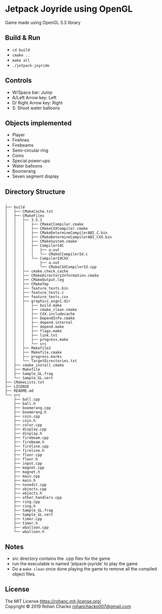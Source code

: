 # Jetpack Joyride using OpenGL

 Game made using OpenGL 3.3 library

## Build & Run
* `cd build`
* `cmake ..`
* `make all`
* `./jetpack-joyride`

## Controls
* W/Space bar: Jump
* A/Left Arrow key: Left
* D/ Right Arrow key: Right
* S: Shoot water balloons

## Objects implemented
* Player
* Firelines
* Firebeams
* Semi-circular ring
* Coins
* Special power-ups
* Water balloons
* Boomerang
* Seven segment display

## Directory Structure
```
.
├── build
│   ├── CMakeCache.txt
│   ├── CMakeFiles
│   │   ├── 3.5.1
│   │   │   ├── CMakeCCompiler.cmake
│   │   │   ├── CMakeCXXCompiler.cmake
│   │   │   ├── CMakeDetermineCompilerABI_C.bin
│   │   │   ├── CMakeDetermineCompilerABI_CXX.bin
│   │   │   ├── CMakeSystem.cmake
│   │   │   ├── CompilerIdC
│   │   │   │   ├── a.out
│   │   │   │   └── CMakeCCompilerId.c
│   │   │   └── CompilerIdCXX
│   │   │       ├── a.out
│   │   │       └── CMakeCXXCompilerId.cpp
│   │   ├── cmake.check_cache
│   │   ├── CMakeDirectoryInformation.cmake
│   │   ├── CMakeOutput.log
│   │   ├── CMakeTmp
│   │   ├── feature_tests.bin
│   │   ├── feature_tests.c
│   │   ├── feature_tests.cxx
│   │   ├── graphics_asgn1.dir
│   │   │   ├── build.make
│   │   │   ├── cmake_clean.cmake
│   │   │   ├── CXX.includecache
│   │   │   ├── DependInfo.cmake
│   │   │   ├── depend.internal
│   │   │   ├── depend.make
│   │   │   ├── flags.make
│   │   │   ├── link.txt
│   │   │   ├── progress.make
│   │   │   └── src
│   │   ├── Makefile2
│   │   ├── Makefile.cmake
│   │   ├── progress.marks
│   │   └── TargetDirectories.txt
│   ├── cmake_install.cmake
│   ├── Makefile
│   ├── Sample_GL.frag
│   └── Sample_GL.vert
├── CMakeLists.txt
├── LICENSE
├── README.md
└── src
    ├── ball.cpp
    ├── ball.h
    ├── boomerang.cpp
    ├── boomerang.h
    ├── coin.cpp
    ├── coin.h
    ├── color.cpp
    ├── display.cpp
    ├── display.h
    ├── firebeam.cpp
    ├── firebeam.h
    ├── fireline.cpp
    ├── fireline.h
    ├── floor.cpp
    ├── floor.h
    ├── input.cpp
    ├── magnet.cpp
    ├── magnet.h
    ├── main.cpp
    ├── main.h
    ├── nonedit.cpp
    ├── objects.cpp
    ├── objects.h
    ├── other_handlers.cpp
    ├── ring.cpp
    ├── ring.h
    ├── Sample_GL.frag
    ├── Sample_GL.vert
    ├── timer.cpp
    ├── timer.h
    ├── wballoon.cpp
    └── wballoon.h
```

## Notes

* src directory contains the .cpp files for the game
* run the executable is named 'jetpack-joyride' to play the game
* Do a `make clean` once done playing the game to remove all the compiled object files.

## License
The MIT License https://rohanc.mit-license.org/  
Copyright &copy; 2019 Rohan Chacko <rohanchacko007@gmail.com>
